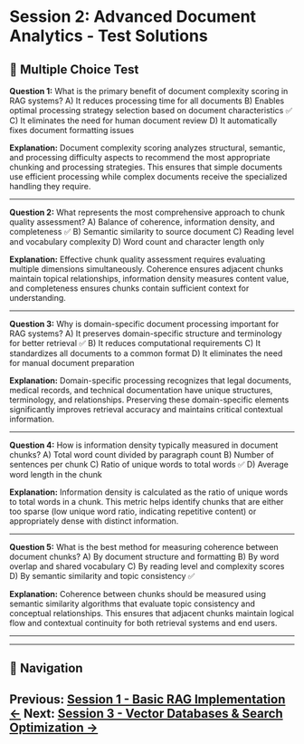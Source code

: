 # Session 2: Advanced Document Analytics - Test Solutions

## 📝 Multiple Choice Test

**Question 1:** What is the primary benefit of document complexity scoring in RAG systems?
A) It reduces processing time for all documents
B) Enables optimal processing strategy selection based on document characteristics ✅
C) It eliminates the need for human document review
D) It automatically fixes document formatting issues

**Explanation:** Document complexity scoring analyzes structural, semantic, and processing difficulty aspects to recommend the most appropriate chunking and processing strategies. This ensures that simple documents use efficient processing while complex documents receive the specialized handling they require.

---

**Question 2:** What represents the most comprehensive approach to chunk quality assessment?
A) Balance of coherence, information density, and completeness ✅
B) Semantic similarity to source document
C) Reading level and vocabulary complexity
D) Word count and character length only

**Explanation:** Effective chunk quality assessment requires evaluating multiple dimensions simultaneously. Coherence ensures adjacent chunks maintain topical relationships, information density measures content value, and completeness ensures chunks contain sufficient context for understanding.

---

**Question 3:** Why is domain-specific document processing important for RAG systems?
A) It preserves domain-specific structure and terminology for better retrieval ✅
B) It reduces computational requirements
C) It standardizes all documents to a common format
D) It eliminates the need for manual document preparation

**Explanation:** Domain-specific processing recognizes that legal documents, medical records, and technical documentation have unique structures, terminology, and relationships. Preserving these domain-specific elements significantly improves retrieval accuracy and maintains critical contextual information.

---

**Question 4:** How is information density typically measured in document chunks?
A) Total word count divided by paragraph count
B) Number of sentences per chunk
C) Ratio of unique words to total words ✅
D) Average word length in the chunk

**Explanation:** Information density is calculated as the ratio of unique words to total words in a chunk. This metric helps identify chunks that are either too sparse (low unique word ratio, indicating repetitive content) or appropriately dense with distinct information.

---

**Question 5:** What is the best method for measuring coherence between document chunks?
A) By document structure and formatting
B) By word overlap and shared vocabulary
C) By reading level and complexity scores
D) By semantic similarity and topic consistency ✅

**Explanation:** Coherence between chunks should be measured using semantic similarity algorithms that evaluate topic consistency and conceptual relationships. This ensures that adjacent chunks maintain logical flow and contextual continuity for both retrieval systems and end users.

---
---

## 🧭 Navigation

**Previous:** [Session 1 - Basic RAG Implementation ←](Session1_Basic_RAG_Implementation.md)
**Next:** [Session 3 - Vector Databases & Search Optimization →](Session3_Vector_Databases_Search_Optimization.md)
---
